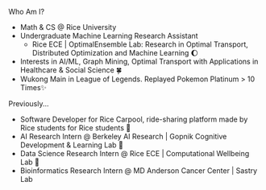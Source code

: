 <!--
**KataTech/KataTech** is a ✨ _special_ ✨ repository because its `README.md` (this file) appears on your GitHub profile.

Here are some ideas to get you started:

- 🔭 I’m currently working on ...
- 🌱 I’m currently learning ...
- 👯 I’m looking to collaborate on ...
- 🤔 I’m looking for help with ...
- 💬 Ask me about ...
- 📫 How to reach me: ...
- 😄 Pronouns: ...
- ⚡ Fun fact: ...
-->

Who Am I?
* Math & CS @ Rice University
* Undergraduate Machine Learning Research Assistant 
  * Rice ECE | OptimalEnsemble Lab: Research in Optimal Transport, Distributed Optimization and Machine Learning 🌔
* Interests in AI/ML, Graph Mining, Optimal Transport with Applications in Healthcare & Social Science 🍀
* Wukong Main in League of Legends. Replayed Pokemon Platinum > 10 Times✨

Previously... 
  * Software Developer for Rice Carpool, ride-sharing platform made by Rice students for Rice students 🚙
  * AI Research Intern @ Berkeley AI Research | Gopnik Cognitive Development & Learning Lab 🌹
  * Data Science Research Intern @ Rice ECE | Computational Wellbeing Lab 🔮
  * Bioinformatics Research Intern @ MD Anderson Cancer Center | Sastry Lab
